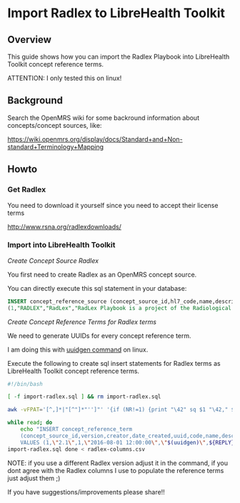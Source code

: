 # Import Radlex to LibreHealth Toolkit

## Overview

This guide shows how you can import the Radlex Playbook into LibreHealth Toolkit concept
reference terms.

ATTENTION: I only tested this on linux!

## Background

Search the OpenMRS wiki for some backround information about concepts/concept
sources, like:

https://wiki.openmrs.org/display/docs/Standard+and+Non-standard+Terminology+Mapping

## Howto

### Get Radlex

You need to download it yourself since you need to accept their license terms

http://www.rsna.org/radlexdownloads/

### Import into LibreHealth Toolkit

_Create Concept Source Radlex_

You first need to create Radlex as an OpenMRS concept source.

You can directly execute this sql statement in your database:

```sql
INSERT concept_reference_source (concept_source_id,hl7_code,name,description,creator,date_created,uuid) VALUES
(1,"RADLEX","RadLex","RadLex Playbook is a project of the Radiological Society of North America (RSNA)",1,"2016-08-01 09:00:00","616a9691-a1bf-4426-85a6-21a60c558265");
```

_Create Concept Reference Terms for Radlex terms_

We need to generate UUIDs for every concept reference term.

I am doing this with [uuidgen command](http://man7.org/linux/man-pages/man1/uuidgen.1.html) on linux.

Execute the following to create sql insert statements for Radlex terms as
LibreHealth Toolkit concept reference terms.


```bash
#!/bin/bash

[ -f import-radlex.sql ] && rm import-radlex.sql

awk -vFPAT='[^,]*|"[^"]*"'']"' '{if (NR!=1) {print "\42" sq $1 "\42," $3 sq ","sq $4 sq ");" }}' core-playbook-2_1 > radlex-columns.csv

while read; do
    echo "INSERT concept_reference_term
    (concept_source_id,version,creator,date_created,uuid,code,name,description)
    VALUES (1,\"2.1\",1,\"2016-08-01 12:00:00\",\"$(uuidgen)\",${REPLY}" >>
import-radlex.sql done < radlex-columns.csv
```

NOTE: if you use a different Radlex version adjust it in the command, if you
dont agree with the Radlex columns I use to populate the reference terms just
adjust them ;)

If you have suggestions/improvements please share!!

